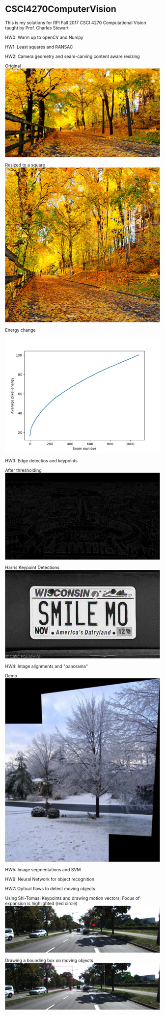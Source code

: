 # CSCI4270ComputerVision
This is my solutions for RPI Fall 2017 CSCI 4270 Computational Vision taught by Prof. Charles Stewart

HW0: Warm up to openCV and Numpy

HW1: Least squares and RANSAC

HW2: Camera geometry and seam-carving content aware resizing

Original
![alt text](https://github.com/TheSithPadawan/CSCI4270ComputerVision/blob/master/autumn.jpg)

Resized to a square
![alt text](https://github.com/TheSithPadawan/CSCI4270ComputerVision/blob/master/autumn_square.jpg)

Energy change

![alt text](https://github.com/TheSithPadawan/CSCI4270ComputerVision/blob/master/autumn_energy.jpg)

HW3: Edge detectios and keypoints

After thresholding
![alt text](https://github.com/TheSithPadawan/CSCI4270ComputerVision/blob/master/StPetersEdgeDetection.png)

Harris Keypoint Detections
![alt text](https://github.com/TheSithPadawan/CSCI4270ComputerVision/blob/master/harrisKP.jpg)

HW4: Image alignments and "panorama"

Demo
![alt text](https://github.com/TheSithPadawan/CSCI4270ComputerVision/blob/master/image1_image2.jpg)

HW5: Image segmentations and SVM

HW6: Neural Network for object recognition

HW7: Optical flows to detect moving objects

Using Shi-Tomasi Keypoints and drawing motion vectors; Focus of expansion is highlighted (red circle)
![alt text](https://github.com/TheSithPadawan/CSCI4270ComputerVision/blob/master/67_output_01.jpg)

Drawing a bounding box on moving objects
![alt text](https://github.com/TheSithPadawan/CSCI4270ComputerVision/blob/master/67_output_02.jpg)


